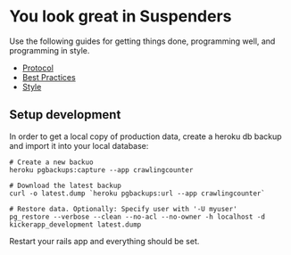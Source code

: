 You look great in Suspenders
============================

Use the following guides for getting things done, programming well, and
programming in style.

* [Protocol](http://github.com/thoughtbot/guides/blob/master/protocol)
* [Best Practices](http://github.com/thoughtbot/guides/blob/master/best-practices)
* [Style](http://github.com/thoughtbot/guides/blob/master/style)


Setup development
-----------------

In order to get a local copy of production data, create a heroku db backup and
import it into your local database:

    # Create a new backuo
    heroku pgbackups:capture --app crawlingcounter

    # Download the latest backup
    curl -o latest.dump `heroku pgbackups:url --app crawlingcounter`

    # Restore data. Optionally: Specify user with '-U myuser'
    pg_restore --verbose --clean --no-acl --no-owner -h localhost -d kickerapp_development latest.dump

Restart your rails app and everything should be set.
